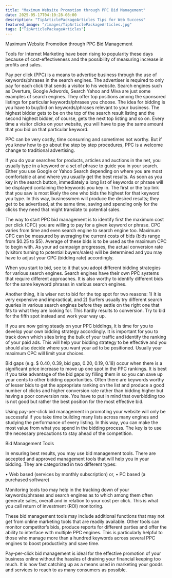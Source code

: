 ```yaml
---
title: "Maximum Website Promotion through PPC Bid Management"
date: 2025-05-17T04:10:28-08:00
description: "TipArticlePackageArticles Tips for Web Success"
featured_image: "/images/TipArticlePackageArticles.jpg"
tags: ["TipArticlePackageArticles"]
---
```


Maximum Website Promotion through PPC Bid Management


Tools for Internet Marketing have been rising to popularity these days because of cost-effectiveness and the possibility of measuring increase in profits and sales.

Pay per click (PPC) is a means to advertise business through the use of keywords/phrases in the search engines. The advertiser is required to only pay for each click that sends a visitor to his website. Search engines such as Overture, Google Adwords, Search Yahoo and Miva are just some examples of search engines. They offer top positions among the sponsored listings for particular keywords/phrases you choose. The idea for bidding is you have to buy/bid on keywords/phrases relevant to your business. The highest bidder gets to be on the top of the search result listing and the second highest bidder, of course, gets the next top listing and so on. Every time a visitor clicks on your website, you will have to pay the same amount that you bid on that particular keyword.

PPC can be very costly, time consuming and sometimes not worthy. But if you know how to go about the step by step procedures, PPC is a welcome change to traditional advertising.  

If you do your searches for products, articles and auctions in the net, you usually type in a keyword or a set of phrase to guide you in your search. Either you use Google or Yahoo Search depending on where you are most comfortable at and where you usually get the best results. As soon as you key in the search button, immediately a long list of keywords or phrase will be displayed containing the keywords you key in. The first or the top link that you saw is most likely the one who bids the highest for that keyword you type. In this way, businessmen will produce the desired results; they get to be advertised, at the same time, saving and spending only for the clicks they need that might translate to potential sales.

The way to start PPC bid management is to identify first the maximum cost per click (CPC) you are willing to pay for a given keyword or phrase. CPC varies from time and even search engine to search engine too. Maximum CPC can be measured by averaging the current costs of bids (bids range from $0.25 to $5). Average of these bids is to be used as the maximum CPC to begin with. As your ad campaign progresses, the actual conversion rate (visitors turning to potential buyers/sales) will be determined and you may have to adjust your CPC (bidding rate) accordingly.

When you start to bid, see to it that you adopt different bidding strategies for various search engines. Search engines have their own PPC systems that require different approaches. It is also worthy to identify different bids for the same keyword phrases in various search engines. 

Another thing, it is wiser not to bid for the top spot for two reasons: 1) It is very expensive and impractical, and 2) Surfers usually try different search queries in various search engines before they settle on the right one that fits to what they are looking for. This hardly results to conversion. Try to bid for the fifth spot instead and work your way up.

If you are now going steady on your PPC biddings, it is time for you to develop your own bidding strategy accordingly. It is important for you to track down which sites bring the bulk of your traffic and identify the ranking of your paid ads. This will help your bidding strategy to be effective and you should also decide where you want your ad to be positioned. Usually your maximum CPC will limit your choices.

Bid gaps (e.g. $ 0.40, 0.39, bid gap, 0.20, 0.19, 0.18) occur when there is a significant price increase to move up one spot in the PPC rankings. It is best if you take advantage of the bid gaps by filling them in so you can save up your cents to other bidding opportunities. Often there are keywords worthy of lesser bids to get the appropriate ranking on the list and produce a good number of clicks and higher conversion rate rather than bidding higher but having a poor conversion rate. You have to put in mind that overbidding too is not good but rather the best position for the most effective bid.  

Using pay-per-click bid management in promoting your website will only be successful if you take time building many lists across many engines and studying the performance of every listing. In this way, you can make the most value from what you spend in the bidding process.  The key is to use the necessary precautions to stay ahead of the competition.

Bid Management Tools

In ensuring best results, you may use bid management tools. There are accepted and approved management tools that will help you in your bidding. They are categorized in two different types: 

•	Web based (services by monthly subscription) or,
•	PC based (a purchased software)

Monitoring tools too may help in the tracking down of your keywords/phrases and search engines as to which among them often generate sales, overall and in relation to your cost per click. This is what you call return of investment (ROI) monitoring.

These bid management tools may include additional functions that may not get from online marketing tools that are readily available. Other tools can monitor competitor’s bids, produce reports for different parties and offer the ability to interface with multiple PPC engines. This is particularly helpful to those who manage more than a hundred keywords across several PPC engines to boost productivity and save time.   

Pay-per-click bid management is ideal for the effective promotion of your business online without the hassles of draining your financial keeping too much. It is now fast catching up as a means used in marketing your goods and services to reach to as many consumers as possible.   



      

     


